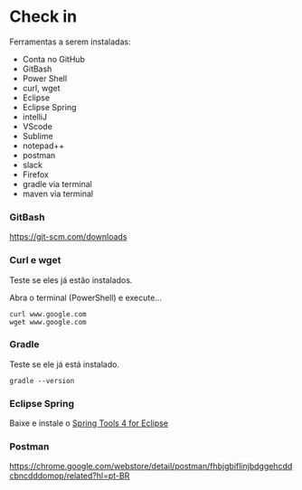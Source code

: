 # Check in


Ferramentas a serem instaladas:

+ Conta no GitHub
+ GitBash
+ Power Shell
+ curl, wget
+ Eclipse
+ Eclipse Spring
+ intelliJ
+ VScode
+ Sublime
+ notepad++
+ postman
+ slack
+ Firefox
+ gradle via terminal
+ maven via terminal


### GitBash

https://git-scm.com/downloads


### Curl e wget

Teste se eles já estão instalados.

Abra o terminal (PowerShell) e execute...

    curl www.google.com
    wget www.google.com


### Gradle

Teste se ele já está instalado.

    gradle --version


### Eclipse Spring

Baixe e instale o [Spring Tools 4 for Eclipse](https://spring.io/tools)


### Postman

https://chrome.google.com/webstore/detail/postman/fhbjgbiflinjbdggehcddcbncdddomop/related?hl=pt-BR

